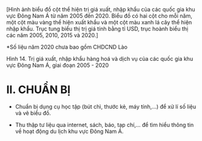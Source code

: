 [Hình ảnh biểu đồ cột thể hiện trị giá xuất, nhập khẩu của các quốc gia khu vực Đông Nam Á từ năm 2005 đến 2020. Biểu đồ có hai cột cho mỗi năm, một cột màu vàng thể hiện xuất khẩu và một cột màu xanh lá cây thể hiện nhập khẩu. Trục tung biểu thị trị giá tính bằng tỉ USD, trục hoành biểu thị các năm 2005, 2010, 2015 và 2020.]

*Số liệu năm 2020 chưa bao gồm CHDCND Lào

Hình 14. Trị giá xuất, nhập khẩu hàng hoá và dịch vụ của các quốc gia khu vực Đông Nam Á, giai đoạn 2005 - 2020

# II. CHUẨN BỊ

- Chuẩn bị dụng cụ học tập (bút chì, thước kẻ, máy tính,...) để xử lí số liệu và vẽ biểu đồ.

- Thu thập tư liệu qua internet, sách, báo, tạp chí,... để tìm hiểu thông tin về hoạt động du lịch khu vực Đông Nam Á.